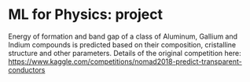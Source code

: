 # ML for Physics: project

Energy of formation and band gap of a class of Aluminum, Gallium and Indium compounds is predicted based on their composition, cristalline structure and other parameters. Details of the original competition here: https://www.kaggle.com/competitions/nomad2018-predict-transparent-conductors
